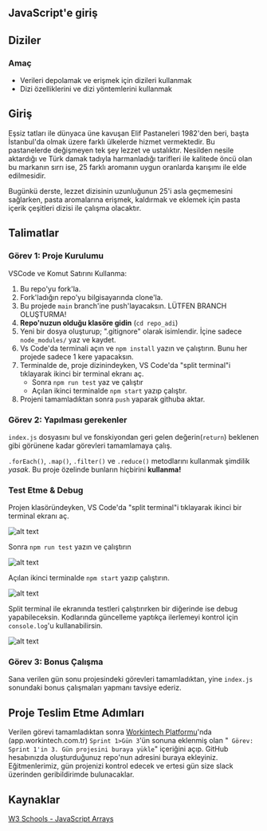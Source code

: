 ## JavaScript'e giriş

## Diziler

### Amaç

- Verileri depolamak ve erişmek için dizileri kullanmak
- Dizi özelliklerini ve dizi yöntemlerini kullanmak

## Giriş

Eşsiz tatları ile dünyaca üne kavuşan Elif Pastaneleri 1982'den beri, başta İstanbul'da olmak üzere farklı ülkelerde hizmet vermektedir. Bu pastanelerde değişmeyen tek şey lezzet ve ustalıktır. Nesilden nesile aktardığı ve Türk damak tadıyla harmanladığı tarifleri ile kalitede öncü olan bu markanın sırrı ise, 25 farklı aromanın uygun oranlarda karışımı ile elde edilmesidir.

Bugünkü derste, lezzet dizisinin uzunluğunun 25'i asla geçmemesini sağlarken, pasta aromalarına erişmek, kaldırmak ve eklemek için pasta içerik çeşitleri dizisi ile çalışma olacaktır.

## Talimatlar

### Görev 1: Proje Kurulumu

VSCode ve Komut Satırını Kullanma:

1. Bu repo'yu fork'la.
2. Fork'ladığın repo'yu bilgisayarında clone'la.
3. Bu projede `main` branch'ine push'layacaksın. LÜTFEN BRANCH OLUŞTURMA!
4. **Repo'nuzun olduğu klasöre gidin** (`cd repo_adi`)
5. Yeni bir dosya oluşturup; ".gitignore" olarak isimlendir. İçine sadece `node_modules/` yaz ve kaydet.
6. Vs Code'da terminali açın ve `npm install` yazın ve çalıştırın. Bunu her projede sadece 1 kere yapacaksın.
7. Terminalde de, proje dizinindeyken, VS Code'da "split terminal"i tıklayarak ikinci bir terminal ekranı aç.
   - Sonra `npm run test` yaz ve çalıştır
   - Açılan ikinci terminalde `npm start` yazıp çalıştır.
8. Projeni tamamladıktan sonra `push` yaparak githuba aktar.

### Görev 2: Yapılması gerekenler

`index.js` dosyasını bul ve fonskiyondan geri gelen değerin(`return`) beklenen gibi görünene kadar görevleri tamamlamaya çalış.

`.forEach()`, `.map()`, `.filter()` ve `.reduce()` metodlarını kullanmak şimdilik _yasak_. Bu proje özelinde bunların hiçbirini **kullanma!**

### Test Etme & Debug

Projen klasöründeyken, VS Code'da "split terminal"i tıklayarak ikinci bir terminal ekranı aç.

![alt text](assets/split_terminal.png "Split Terminal")

Sonra `npm run test` yazın ve çalıştırın

![alt text](assets/npm_run_test.png "npm run test")

Açılan ikinci terminalde `npm start` yazıp çalıştırın.

![alt text](assets/npm_start.png "npm start")

Split terminal ile ekranında testleri çalıştırırken bir diğerinde ise debug yapabileceksin. Kodlarında güncelleme yaptıkça ilerlemeyi kontrol için `console.log`'u kullanabilirsin.

![alt text](assets/debug_terminal.png "Terminal buna benzemeli")

### Görev 3: Bonus Çalışma

Sana verilen gün sonu projesindeki görevleri tamamladıktan, yine `index.js` sonundaki bonus çalışmaları yapmanı tavsiye ederiz.

## Proje Teslim Etme Adımları

Verilen görevi tamamladıktan sonra [Workintech Platformu](https://app.workintech.com.tr)'nda (app.workintech.com.tr) `Sprint 1>Gün 3`'ün sonuna eklenmiş olan "` Görev: Sprint 1'in 3. Gün projesini buraya yükle`" içeriğini açıp. GitHub hesabınızda oluşturduğunuz repo'nun adresini buraya ekleyiniz. Eğitmenlerimiz, gün projenizi kontrol edecek ve ertesi gün size slack üzerinden geribildirimde bulunacaklar.

## Kaynaklar

[W3 Schools - JavaScript Arrays](https://www.w3schools.com/js/js_arrays.asp)
